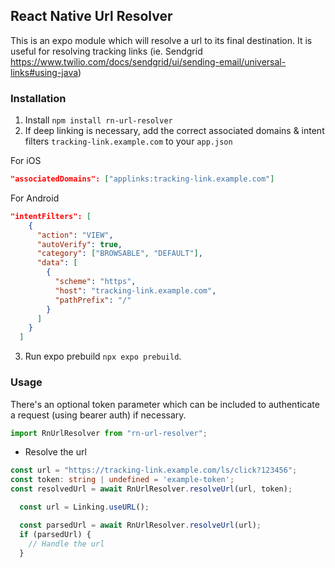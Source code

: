 ## React Native Url Resolver
This is an expo module which will resolve a url to its final destination. It is useful for resolving tracking links (ie. Sendgrid https://www.twilio.com/docs/sendgrid/ui/sending-email/universal-links#using-java)

### Installation
1. Install `npm install rn-url-resolver`
2. If deep linking is necessary, add the correct associated domains & intent filters `tracking-link.example.com` to your `app.json`

For iOS
```json
"associatedDomains": ["applinks:tracking-link.example.com"]
```

For Android
```json
"intentFilters": [
    {
      "action": "VIEW",
      "autoVerify": true,
      "category": ["BROWSABLE", "DEFAULT"],
      "data": [
        {
          "scheme": "https",
          "host": "tracking-link.example.com",
          "pathPrefix": "/"
        }
      ]
    }
  ]
```
3. Run expo prebuild `npx expo prebuild`.

### Usage

There's an optional token parameter which can be included to authenticate a request (using bearer auth) if necessary.
```typescript
import RnUrlResolver from "rn-url-resolver";
```
- Resolve the url
```typescript
const url = "https://tracking-link.example.com/ls/click?123456";
const token: string | undefined = 'example-token';
const resolvedUrl = await RnUrlResolver.resolveUrl(url, token);
```
```typescript
  const url = Linking.useURL();

  const parsedUrl = await RnUrlResolver.resolveUrl(url);
  if (parsedUrl) {
    // Handle the url
  }
```

